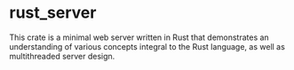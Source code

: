 # rust_server

This crate is a minimal web server written in Rust that demonstrates an understanding of various concepts
integral to the Rust language, as well as multithreaded server design.
